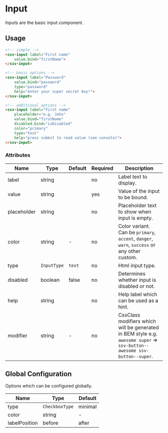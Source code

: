 # Input
Inputs are the basic input component.

## Usage

```html
<!-- simple -->
<ssv-input label="First name"
    value.bind="firstName">
</ssv-input>

<!-- basic options -->
<ssv-input label="Password"
    value.bind="password"
    type="password"
    help="enter your super secret key!">
</ssv-input>

<!-- additional options -->
<ssv-input label="First name"
    placeholder="e.g. John"
    value.bind="firstName"
    disabled.bind="isDisabled"
    color="primary"
    type="text"
    help="press submit to read value (see console)">
</ssv-input>
```

### Attributes

| Name        | Type        | Default | Required | Description                                                                                                              |
|-------------|-------------|---------|----------|--------------------------------------------------------------------------------------------------------------------------|
| label       | string      |         | no       | Label text to display.                                                                                                   |
| value       | string      |         | yes      | Value of the input to be bound.                                                                                          |
| placeholder | string      |         | no       | Placeholder text to show when input is empty.                                                                            |
| color       | string      | -       | no       | Color variant. Can be `primary`, `accent`, `danger`, `warn`, `success` or any other custom.                              |
| type        | `InputType` | `text`  | no       | Html input type.                                                                                                         |
| disabled    | boolean     | false   | no       | Determines whether input is disabled or not.                                                                             |
| help        | string      |         | no       | Help label which can be used as a hint.                                                                                  |
| modifier    | string      | -       | no       | CssClass modifiers which will be generated in BEM style e.g. `awesome super` => `ssv-button--awesome ssv-button--super`. |

## Global Configuration
Options which can be configured globally.

| Name          | Type           | Default |
|---------------|----------------|---------|
| type          | `CheckboxType` | minimal |
| color         | string         | -       |
| labelPosition | before | after | after   |